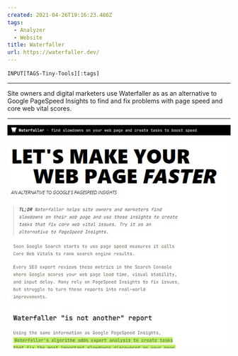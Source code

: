```yaml
---
created: 2021-04-26T19:16:23.486Z
tags: 
  - Analyzer
  - Website
title: Waterfaller
url: https://waterfaller.dev/
---
```

```meta-bind
INPUT[TAGS-Tiny-Tools][:tags]
```

___
Site owners and digital marketers use Waterfaller as as an alternative to Google PageSpeed Insights to find and fix problems with page speed and core web vital scores.
___

![](_attachments/waterfaller.jpg)
